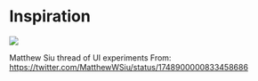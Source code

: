 # Inspiration

![](https://db-feed.s3.us-east-1.amazonaws.com/next-s3-uploads/d8dab273-b53e-4627-bd0d-8f648d45e42c/2024-01-21-083742_hyprshot.png)

Matthew Siu thread of UI experiments
From: https://twitter.com/MatthewWSiu/status/1748900000833458686